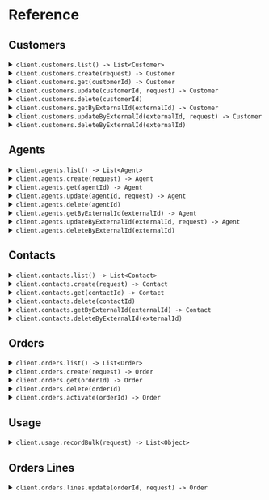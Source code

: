 # Reference
## Customers
<details><summary><code>client.customers.list() -> List&lt;Customer&gt;</code></summary>
<dl>
<dd>

#### 🔌 Usage

<dl>
<dd>

<dl>
<dd>

```java
client.customers().list();
```
</dd>
</dl>
</dd>
</dl>


</dd>
</dl>
</details>

<details><summary><code>client.customers.create(request) -> Customer</code></summary>
<dl>
<dd>

#### 🔌 Usage

<dl>
<dd>

<dl>
<dd>

```java
client.customers().create(
    CustomerCreate
        .builder()
        .name("Acme, Inc.")
        .externalId("acme-inc")
        .build()
);
```
</dd>
</dl>
</dd>
</dl>

#### ⚙️ Parameters

<dl>
<dd>

<dl>
<dd>

**name:** `String` 
    
</dd>
</dl>

<dl>
<dd>

**externalId:** `Optional<String>` 
    
</dd>
</dl>

<dl>
<dd>

**phone:** `Optional<String>` 
    
</dd>
</dl>

<dl>
<dd>

**employeeCount:** `Optional<Float>` 
    
</dd>
</dl>

<dl>
<dd>

**annualRevenue:** `Optional<Float>` 
    
</dd>
</dl>

<dl>
<dd>

**taxExemptStatus:** `Optional<TaxExemptStatus>` 
    
</dd>
</dl>

<dl>
<dd>

**creationSource:** `Optional<CreationSource>` 
    
</dd>
</dl>

<dl>
<dd>

**website:** `Optional<String>` 
    
</dd>
</dl>

<dl>
<dd>

**billingAddress:** `Optional<Address>` 
    
</dd>
</dl>
</dd>
</dl>


</dd>
</dl>
</details>

<details><summary><code>client.customers.get(customerId) -> Customer</code></summary>
<dl>
<dd>

#### 🔌 Usage

<dl>
<dd>

<dl>
<dd>

```java
client.customers().get("customerId");
```
</dd>
</dl>
</dd>
</dl>

#### ⚙️ Parameters

<dl>
<dd>

<dl>
<dd>

**customerId:** `String` 
    
</dd>
</dl>
</dd>
</dl>


</dd>
</dl>
</details>

<details><summary><code>client.customers.update(customerId, request) -> Customer</code></summary>
<dl>
<dd>

#### 🔌 Usage

<dl>
<dd>

<dl>
<dd>

```java
client.customers().update(
    "customerId",
    CustomerUpdate
        .builder()
        .name("Acme, Inc. (Updated)")
        .phone("123-456-7890")
        .employeeCount(101)
        .annualRevenue(1000001)
        .build()
);
```
</dd>
</dl>
</dd>
</dl>

#### ⚙️ Parameters

<dl>
<dd>

<dl>
<dd>

**customerId:** `String` 
    
</dd>
</dl>

<dl>
<dd>

**request:** `CustomerUpdate` 
    
</dd>
</dl>
</dd>
</dl>


</dd>
</dl>
</details>

<details><summary><code>client.customers.delete(customerId)</code></summary>
<dl>
<dd>

#### 🔌 Usage

<dl>
<dd>

<dl>
<dd>

```java
client.customers().delete("customerId");
```
</dd>
</dl>
</dd>
</dl>

#### ⚙️ Parameters

<dl>
<dd>

<dl>
<dd>

**customerId:** `String` 
    
</dd>
</dl>
</dd>
</dl>


</dd>
</dl>
</details>

<details><summary><code>client.customers.getByExternalId(externalId) -> Customer</code></summary>
<dl>
<dd>

#### 🔌 Usage

<dl>
<dd>

<dl>
<dd>

```java
client.customers().getByExternalId("externalId");
```
</dd>
</dl>
</dd>
</dl>

#### ⚙️ Parameters

<dl>
<dd>

<dl>
<dd>

**externalId:** `String` 
    
</dd>
</dl>
</dd>
</dl>


</dd>
</dl>
</details>

<details><summary><code>client.customers.updateByExternalId(externalId, request) -> Customer</code></summary>
<dl>
<dd>

#### 🔌 Usage

<dl>
<dd>

<dl>
<dd>

```java
client.customers().updateByExternalId(
    "externalId",
    CustomerUpdate
        .builder()
        .build()
);
```
</dd>
</dl>
</dd>
</dl>

#### ⚙️ Parameters

<dl>
<dd>

<dl>
<dd>

**externalId:** `String` 
    
</dd>
</dl>

<dl>
<dd>

**request:** `CustomerUpdate` 
    
</dd>
</dl>
</dd>
</dl>


</dd>
</dl>
</details>

<details><summary><code>client.customers.deleteByExternalId(externalId)</code></summary>
<dl>
<dd>

#### 🔌 Usage

<dl>
<dd>

<dl>
<dd>

```java
client.customers().deleteByExternalId("externalId");
```
</dd>
</dl>
</dd>
</dl>

#### ⚙️ Parameters

<dl>
<dd>

<dl>
<dd>

**externalId:** `String` 
    
</dd>
</dl>
</dd>
</dl>


</dd>
</dl>
</details>

## Agents
<details><summary><code>client.agents.list() -> List&lt;Agent&gt;</code></summary>
<dl>
<dd>

#### 🔌 Usage

<dl>
<dd>

<dl>
<dd>

```java
client.agents().list();
```
</dd>
</dl>
</dd>
</dl>


</dd>
</dl>
</details>

<details><summary><code>client.agents.create(request) -> Agent</code></summary>
<dl>
<dd>

#### 🔌 Usage

<dl>
<dd>

<dl>
<dd>

```java
client.agents().create(
    AgentCreate
        .builder()
        .name("Acme Agent")
        .description("Acme Agent is an AI agent that does things.")
        .externalId("acme-agent")
        .build()
);
```
</dd>
</dl>
</dd>
</dl>

#### ⚙️ Parameters

<dl>
<dd>

<dl>
<dd>

**name:** `String` 
    
</dd>
</dl>

<dl>
<dd>

**description:** `String` 
    
</dd>
</dl>

<dl>
<dd>

**agentCode:** `Optional<String>` 
    
</dd>
</dl>

<dl>
<dd>

**externalId:** `Optional<String>` 
    
</dd>
</dl>

<dl>
<dd>

**active:** `Optional<Boolean>` 
    
</dd>
</dl>
</dd>
</dl>


</dd>
</dl>
</details>

<details><summary><code>client.agents.get(agentId) -> Agent</code></summary>
<dl>
<dd>

#### 🔌 Usage

<dl>
<dd>

<dl>
<dd>

```java
client.agents().get("agentId");
```
</dd>
</dl>
</dd>
</dl>

#### ⚙️ Parameters

<dl>
<dd>

<dl>
<dd>

**agentId:** `String` 
    
</dd>
</dl>
</dd>
</dl>


</dd>
</dl>
</details>

<details><summary><code>client.agents.update(agentId, request) -> Agent</code></summary>
<dl>
<dd>

#### 🔌 Usage

<dl>
<dd>

<dl>
<dd>

```java
client.agents().update(
    "agentId",
    AgentUpdate
        .builder()
        .name("Acme Agent (Updated)")
        .agentAttributes(
            new ArrayList<AgentAttribute>(
                Arrays.asList(
                    AgentAttribute
                        .builder()
                        .name("Emails sent signal")
                        .active(true)
                        .pricing(
                            Pricing
                                .builder()
                                .taxable(true)
                                .chargeType(ChargeType.USAGE)
                                .pricingModel(PricingModelType.PER_UNIT)
                                .billingFrequency(BillingFrequency.MONTHLY)
                                .pricePoints(
                                    new HashMap<String, AgentPricePoint>() {{
                                        put("USD", AgentPricePoint
                                            .builder()
                                            .tiers(
                                                Optional.of(
                                                    new ArrayList<AgentPricePointTiers>(
                                                        Arrays.asList(
                                                            AgentPricePointTiers
                                                                .builder()
                                                                .unitPrice(100)
                                                                .minQuantity(0)
                                                                .maxQuantity(10)
                                                                .build(),
                                                            AgentPricePointTiers
                                                                .builder()
                                                                .unitPrice(90)
                                                                .minQuantity(11)
                                                                .maxQuantity(100)
                                                                .build(),
                                                            AgentPricePointTiers
                                                                .builder()
                                                                .unitPrice(80)
                                                                .minQuantity(101)
                                                                .build()
                                                        )
                                                    )
                                                )
                                            )
                                            .build());
                                    }}
                                )
                                .eventName("emails_sent")
                                .build()
                        )
                        .build()
                )
            )
        )
        .build()
);
```
</dd>
</dl>
</dd>
</dl>

#### ⚙️ Parameters

<dl>
<dd>

<dl>
<dd>

**agentId:** `String` 
    
</dd>
</dl>

<dl>
<dd>

**request:** `AgentUpdate` 
    
</dd>
</dl>
</dd>
</dl>


</dd>
</dl>
</details>

<details><summary><code>client.agents.delete(agentId)</code></summary>
<dl>
<dd>

#### 🔌 Usage

<dl>
<dd>

<dl>
<dd>

```java
client.agents().delete("agentId");
```
</dd>
</dl>
</dd>
</dl>

#### ⚙️ Parameters

<dl>
<dd>

<dl>
<dd>

**agentId:** `String` 
    
</dd>
</dl>
</dd>
</dl>


</dd>
</dl>
</details>

<details><summary><code>client.agents.getByExternalId(externalId) -> Agent</code></summary>
<dl>
<dd>

#### 🔌 Usage

<dl>
<dd>

<dl>
<dd>

```java
client.agents().getByExternalId("externalId");
```
</dd>
</dl>
</dd>
</dl>

#### ⚙️ Parameters

<dl>
<dd>

<dl>
<dd>

**externalId:** `String` 
    
</dd>
</dl>
</dd>
</dl>


</dd>
</dl>
</details>

<details><summary><code>client.agents.updateByExternalId(externalId, request) -> Agent</code></summary>
<dl>
<dd>

#### 🔌 Usage

<dl>
<dd>

<dl>
<dd>

```java
client.agents().updateByExternalId(
    "externalId",
    AgentUpdate
        .builder()
        .name("Acme Agent (Updated)")
        .agentAttributes(
            new ArrayList<AgentAttribute>(
                Arrays.asList(
                    AgentAttribute
                        .builder()
                        .name("Emails sent signal")
                        .active(true)
                        .pricing(
                            Pricing
                                .builder()
                                .taxable(true)
                                .chargeType(ChargeType.USAGE)
                                .pricingModel(PricingModelType.PER_UNIT)
                                .billingFrequency(BillingFrequency.MONTHLY)
                                .pricePoints(
                                    new HashMap<String, AgentPricePoint>() {{
                                        put("USD", AgentPricePoint
                                            .builder()
                                            .unitPrice(Optional.of(150))
                                            .build());
                                    }}
                                )
                                .eventName("emails_sent")
                                .build()
                        )
                        .build()
                )
            )
        )
        .build()
);
```
</dd>
</dl>
</dd>
</dl>

#### ⚙️ Parameters

<dl>
<dd>

<dl>
<dd>

**externalId:** `String` 
    
</dd>
</dl>

<dl>
<dd>

**request:** `AgentUpdate` 
    
</dd>
</dl>
</dd>
</dl>


</dd>
</dl>
</details>

<details><summary><code>client.agents.deleteByExternalId(externalId)</code></summary>
<dl>
<dd>

#### 🔌 Usage

<dl>
<dd>

<dl>
<dd>

```java
client.agents().deleteByExternalId("externalId");
```
</dd>
</dl>
</dd>
</dl>

#### ⚙️ Parameters

<dl>
<dd>

<dl>
<dd>

**externalId:** `String` 
    
</dd>
</dl>
</dd>
</dl>


</dd>
</dl>
</details>

## Contacts
<details><summary><code>client.contacts.list() -> List&lt;Contact&gt;</code></summary>
<dl>
<dd>

#### 🔌 Usage

<dl>
<dd>

<dl>
<dd>

```java
client.contacts().list();
```
</dd>
</dl>
</dd>
</dl>


</dd>
</dl>
</details>

<details><summary><code>client.contacts.create(request) -> Contact</code></summary>
<dl>
<dd>

#### 🔌 Usage

<dl>
<dd>

<dl>
<dd>

```java
client.contacts().create(
    ContactCreate
        .builder()
        .salutation(Salutation.MR)
        .firstName("John")
        .lastName("Doe")
        .email("john.doe@example.com")
        .customerExternalId("acme-inc")
        .build()
);
```
</dd>
</dl>
</dd>
</dl>

#### ⚙️ Parameters

<dl>
<dd>

<dl>
<dd>

**externalId:** `Optional<String>` 
    
</dd>
</dl>

<dl>
<dd>

**customerId:** `Optional<String>` 
    
</dd>
</dl>

<dl>
<dd>

**customerExternalId:** `Optional<String>` 
    
</dd>
</dl>

<dl>
<dd>

**salutation:** `Salutation` 
    
</dd>
</dl>

<dl>
<dd>

**firstName:** `String` 
    
</dd>
</dl>

<dl>
<dd>

**lastName:** `String` 
    
</dd>
</dl>

<dl>
<dd>

**email:** `String` 
    
</dd>
</dl>

<dl>
<dd>

**phone:** `Optional<String>` 
    
</dd>
</dl>

<dl>
<dd>

**billingStreet:** `Optional<String>` 
    
</dd>
</dl>

<dl>
<dd>

**billingCity:** `Optional<String>` 
    
</dd>
</dl>

<dl>
<dd>

**billingStateProvince:** `Optional<String>` 
    
</dd>
</dl>

<dl>
<dd>

**billingCountry:** `Optional<String>` 
    
</dd>
</dl>

<dl>
<dd>

**billingPostalCode:** `Optional<String>` 
    
</dd>
</dl>
</dd>
</dl>


</dd>
</dl>
</details>

<details><summary><code>client.contacts.get(contactId) -> Contact</code></summary>
<dl>
<dd>

#### 🔌 Usage

<dl>
<dd>

<dl>
<dd>

```java
client.contacts().get("contactId");
```
</dd>
</dl>
</dd>
</dl>

#### ⚙️ Parameters

<dl>
<dd>

<dl>
<dd>

**contactId:** `String` 
    
</dd>
</dl>
</dd>
</dl>


</dd>
</dl>
</details>

<details><summary><code>client.contacts.delete(contactId)</code></summary>
<dl>
<dd>

#### 🔌 Usage

<dl>
<dd>

<dl>
<dd>

```java
client.contacts().delete("contactId");
```
</dd>
</dl>
</dd>
</dl>

#### ⚙️ Parameters

<dl>
<dd>

<dl>
<dd>

**contactId:** `String` 
    
</dd>
</dl>
</dd>
</dl>


</dd>
</dl>
</details>

<details><summary><code>client.contacts.getByExternalId(externalId) -> Contact</code></summary>
<dl>
<dd>

#### 🔌 Usage

<dl>
<dd>

<dl>
<dd>

```java
client.contacts().getByExternalId("externalId");
```
</dd>
</dl>
</dd>
</dl>

#### ⚙️ Parameters

<dl>
<dd>

<dl>
<dd>

**externalId:** `String` 
    
</dd>
</dl>
</dd>
</dl>


</dd>
</dl>
</details>

<details><summary><code>client.contacts.deleteByExternalId(externalId)</code></summary>
<dl>
<dd>

#### 🔌 Usage

<dl>
<dd>

<dl>
<dd>

```java
client.contacts().deleteByExternalId("externalId");
```
</dd>
</dl>
</dd>
</dl>

#### ⚙️ Parameters

<dl>
<dd>

<dl>
<dd>

**externalId:** `String` 
    
</dd>
</dl>
</dd>
</dl>


</dd>
</dl>
</details>

## Orders
<details><summary><code>client.orders.list() -> List&lt;Order&gt;</code></summary>
<dl>
<dd>

#### 🔌 Usage

<dl>
<dd>

<dl>
<dd>

```java
client.orders().list();
```
</dd>
</dl>
</dd>
</dl>


</dd>
</dl>
</details>

<details><summary><code>client.orders.create(request) -> Order</code></summary>
<dl>
<dd>

#### 🔌 Usage

<dl>
<dd>

<dl>
<dd>

```java
client.orders().create(
    OrderCreate
        .builder()
        .name("Acme Order")
        .startDate("2025-01-01")
        .currency("USD")
        .customerExternalId("acme-inc")
        .description("Acme Order is an order for Acme, Inc.")
        .endDate("2026-01-01")
        .build()
);
```
</dd>
</dl>
</dd>
</dl>

#### ⚙️ Parameters

<dl>
<dd>

<dl>
<dd>

**customerId:** `Optional<String>` 
    
</dd>
</dl>

<dl>
<dd>

**customerExternalId:** `Optional<String>` 
    
</dd>
</dl>

<dl>
<dd>

**billingContactId:** `Optional<String>` 
    
</dd>
</dl>

<dl>
<dd>

**name:** `String` 
    
</dd>
</dl>

<dl>
<dd>

**description:** `Optional<String>` 
    
</dd>
</dl>

<dl>
<dd>

**startDate:** `String` 
    
</dd>
</dl>

<dl>
<dd>

**endDate:** `Optional<String>` 
    
</dd>
</dl>

<dl>
<dd>

**currency:** `String` 
    
</dd>
</dl>

<dl>
<dd>

**orderLines:** `Optional<List<OrderLineCreate>>` 
    
</dd>
</dl>
</dd>
</dl>


</dd>
</dl>
</details>

<details><summary><code>client.orders.get(orderId) -> Order</code></summary>
<dl>
<dd>

#### 🔌 Usage

<dl>
<dd>

<dl>
<dd>

```java
client.orders().get("orderId");
```
</dd>
</dl>
</dd>
</dl>

#### ⚙️ Parameters

<dl>
<dd>

<dl>
<dd>

**orderId:** `String` 
    
</dd>
</dl>
</dd>
</dl>


</dd>
</dl>
</details>

<details><summary><code>client.orders.delete(orderId)</code></summary>
<dl>
<dd>

#### 🔌 Usage

<dl>
<dd>

<dl>
<dd>

```java
client.orders().delete("orderId");
```
</dd>
</dl>
</dd>
</dl>

#### ⚙️ Parameters

<dl>
<dd>

<dl>
<dd>

**orderId:** `String` 
    
</dd>
</dl>
</dd>
</dl>


</dd>
</dl>
</details>

<details><summary><code>client.orders.activate(orderId) -> Order</code></summary>
<dl>
<dd>

#### 🔌 Usage

<dl>
<dd>

<dl>
<dd>

```java
client.orders().activate("orderId");
```
</dd>
</dl>
</dd>
</dl>

#### ⚙️ Parameters

<dl>
<dd>

<dl>
<dd>

**orderId:** `String` 
    
</dd>
</dl>
</dd>
</dl>


</dd>
</dl>
</details>

## Usage
<details><summary><code>client.usage.recordBulk(request) -> List&lt;Object&gt;</code></summary>
<dl>
<dd>

#### 🔌 Usage

<dl>
<dd>

<dl>
<dd>

```java
client.usage().recordBulk(
    UsageRecordBulkRequest
        .builder()
        .signals(
            new ArrayList<Signal>(
                Arrays.asList(
                    Signal
                        .builder()
                        .build(),
                    Signal
                        .builder()
                        .build(),
                    Signal
                        .builder()
                        .build()
                )
            )
        )
        .build()
);
```
</dd>
</dl>
</dd>
</dl>

#### ⚙️ Parameters

<dl>
<dd>

<dl>
<dd>

**signals:** `Optional<List<Signal>>` 
    
</dd>
</dl>
</dd>
</dl>


</dd>
</dl>
</details>

## Orders Lines
<details><summary><code>client.orders.lines.update(orderId, request) -> Order</code></summary>
<dl>
<dd>

#### 🔌 Usage

<dl>
<dd>

<dl>
<dd>

```java
client.orders().lines().update(
    "orderId",
    LinesUpdateRequest
        .builder()
        .lines(
            new ArrayList<OrderLineCreate>(
                Arrays.asList(
                    OrderLineCreate
                        .builder()
                        .agentExternalId("acme-agent")
                        .name("Order Line One")
                        .description("Order Line One is an order line for Acme, Inc.")
                        .build(),
                    OrderLineCreate
                        .builder()
                        .agentExternalId("acme-agent-2")
                        .name("Order Line Two")
                        .description("Order Line Two is an order line for Acme, Inc.")
                        .build()
                )
            )
        )
        .build()
);
```
</dd>
</dl>
</dd>
</dl>

#### ⚙️ Parameters

<dl>
<dd>

<dl>
<dd>

**orderId:** `String` 
    
</dd>
</dl>

<dl>
<dd>

**lines:** `Optional<List<OrderLineCreate>>` 
    
</dd>
</dl>
</dd>
</dl>


</dd>
</dl>
</details>
